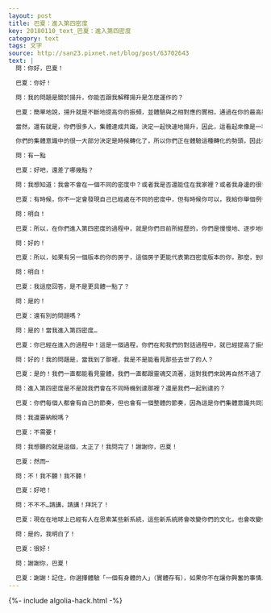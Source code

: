 ```yaml
---
layout: post
title: 巴夏：進入第四密度
key: 20180110_text_巴夏：進入第四密度
category: text
tags: 文字
source: http://san23.pixnet.net/blog/post/63702643
text: |
  問：你好，巴夏！

  巴夏：你好！

  問：我的問題是關於揚升，你能否跟我解釋揚升是怎麼運作的？

  巴夏：簡單地說，揚升就是不斷地提高你的振頻，並體驗與之相對應的實相，通過在你的最高興奮上，盡你最大能力地去行動，並且對某個特定的結果沒有絲毫執著，你就不斷地擴展了你的意識，你就不斷地「揚升」，你能理解嗎？就是這麼簡單

  當然，還有就是，你們很多人，集體達成共識，決定一起快速地揚升，因此，這看起來像是一場大規模的運動，（如你們所見）現在有很多針對意識的討論、對靈性的探索，對很多人來說，靈性詞彙在生活中已經變得很常見，比以前常見得多了

  你們的集體意識中的很一大部分決定是時候轉化了，所以你們正在體驗這種轉化的勢頭，因此被稱之為揚升，但這是一個過程，我這麼回答可以嗎？

  問：有一點

  巴夏：好吧，還差了哪幾點？

  問：我想知道：我會不會在一個不同的密度中？或者我是否還能住在我家裡？或者我身邊的很多事情會不會發生改變？又或者我會不會進入一個不同的實相？

  巴夏：有時候，你不一定會發現自己已經處在不同的密度中，但有時候你可以，我給你舉個例子，這個例子，我以前說過的：如果一個活在300年前的人突然被傳輸到你們目前的實相中，那麼在他看來，你們一個個都閃閃發光，因為你們的振頻比300年前的人的平均振頻高了許多，但你們覺察不到這點，因為你們已經習慣了，你明白嗎？

  問：明白！

  巴夏：所以，在你們進入第四密度的過程中，就是你們目前所經歷的，你們是慢慢地、逐步地轉化，（速度之慢）以至於你們都察覺不到某些事情已經改變，但你會注意到那些跟你有關的改變。當然，還要記住，轉化，意味著你穿越到另一個版本的地球，而這個版本的地球，只不過表示你的內在已經發生了改變，你永遠不可能改變你現在所在的世界

  問：好的！

  巴夏：所以，如果有另一個版本的你的房子，這個房子更能代表第四密度版本的你，那麼，到時候你就會住在那裡，如果沒有這樣的房子，那你可能還住在現在的房子裡，但兩個房子看似一樣，根本卻不一樣，因為你的房子，不需要看起來有所不同，才能滿足你在第四密度中的需求，你能明白嗎？

  問：明白！

  巴夏：我這麼回答，是不是更具體一點了？

  問：是的！

  巴夏：還有別的問題嗎？

  問：是的！當我進入第四密度…

  巴夏：你已經在進入的過程中！這是一個過程，你們在和我們的對話過程中，就已經提高了振頻，並不是說：今天我在第三密度，哦！晚上11點59分了，Boom一聲，我現在在第四密度了！這是一個過程，你們已經轉化了好多年，你們在不斷地提高振頻，不斷地探索意識，不斷地探索靈性，最終，你們將完全進入 純粹的第四密度，但這是一個過程

  問：好的！我的問題是，當我到了那裡，我是不是能看見那些去世了的人？

  巴夏：是的！我們一直都能看見靈體，我們一直都跟靈魂交流著，這對我們來說再自然不過了，你們中的很多人將來也會有這樣的能力，當然前提是要跟你們的人生課題有關，但最終這種現象在你們社會中會變得很常見

  問：進入第四密度是不是說我們會在不同時機到達那裡？還是我們一起到達的？

  巴夏：你們每個人都會有自己的節奏，但也會有一個整體的節奏，因為這是你們集體意識共同選擇的轉化過程

  問：我還要納稅嗎？

  巴夏：不需要！

  問：我想聽的就是這個，太正了！我問完了！謝謝你，巴夏！

  巴夏：然而⋯

  問：不！我不聽！我不聽！

  巴夏：好吧！

  問：不不不…請講，請講！拜託了！

  巴夏：現在在地球上已經有人在思索某些新系統，這些新系統將會改變你們的文化，也會改變你所提到的一些經濟體制，我們能給的建議是，你們要採取實際行動積極地參與到那些能帶來改變的事件的選擇過程中，不是「心懷希望」，而是「去做」，你明白嗎？

  問：是的，我明白了！

  巴夏：很好！

  問：謝謝你，巴夏！

  巴夏：謝謝！記住，你選擇體驗「一個有身體的人」（實體存有），如果你不在讓你興奮的事情上採取實際行動，那你就像是電流沒有形成回路，你也無法將能量注入到你的實際人生體驗中，你的實際行動顯示了你對這個理念的決心，你把它活出來了，你真正地去做了，在你的行為中表現出來了，而不僅僅只是在你的口頭上，不僅僅只是在你的想法上
---
```


{%- include algolia-hack.html -%}
